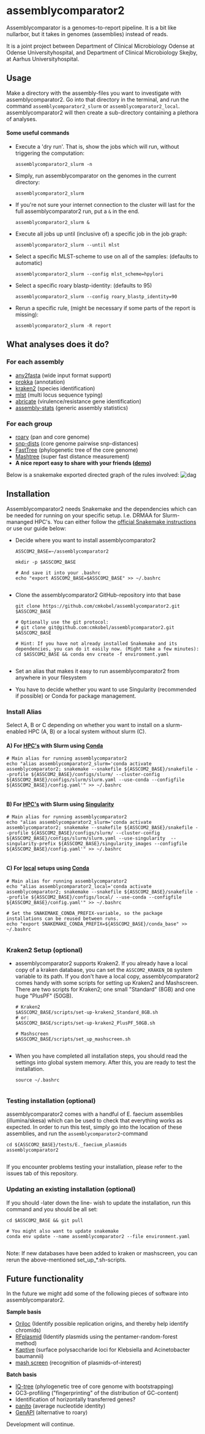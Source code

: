 # assemblycomparator2

Assemblycomparator is a genomes-to-report pipeline. It is a bit like nullarbor, but it takes in genomes (assemblies) instead of reads. 

It is a joint project between Department of Clinical Microbiology Odense at Odense Universityhospital, and Department of Clinical Microbiology Skejby, at Aarhus Universityhospital.

## Usage
Make a directory with the assembly-files you want to investigate with assemblycomparator2. 
Go into that directory in the terminal, and run the command `assemblycomparator2_slurm` or `assemblycomparator2_local`. 
assemblycomparator2 will then create a sub-directory containing a plethora of analyses. 

#### Some useful commands
  - Execute a 'dry run'. That is, show the jobs which will run, without triggering the computation:
    
    `assemblycomparator2_slurm -n`
    
  - Simply, run assemblycomparator on the genomes in the current directory:

    `assemblycomparator2_slurm`
    
  - If you're not sure your internet connection to the cluster will last for the full assemblycomparator2 run, put a `&` in the end.
  
    `assemblycomparator2_slurm &`
    
  - Execute all jobs up until (inclusive of) a specific job in the job graph:
    
    `assemblycomparator2_slurm --until mlst`
    
  - Select a specific MLST-scheme to use on all of the samples: (defaults to automatic)
    
    `assemblycomparator2_slurm --config mlst_scheme=hpylori`
    
  - Select a specific roary blastp-identity: (defaults to 95)

    `assemblycomparator2_slurm --config roary_blastp_identity=90`
    
  - Rerun a specific rule, (might be necessary if some parts of the report is missing):

    `assemblycomparator2_slurm -R report`
    
    





## What analyses does it do?

### For each assembly
  - [any2fasta](https://github.com/tseemann/any2fasta) (wide input format support)
  - [prokka](https://github.com/tseemann/prokka) (annotation)
  - [kraken2](https://ccb.jhu.edu/software/kraken2/) (species identification)
  - [mlst](https://github.com/tseemann/mlst) (multi locus sequence typing)
  - [abricate](https://github.com/tseemann/abricate) (virulence/resistance gene identification)
  - [assembly-stats](https://github.com/sanger-pathogens/assembly-stats) (generic assembly statistics)


### For each group
  - [roary](https://sanger-pathogens.github.io/Roary/) (pan and core genome)
  - [snp-dists](https://github.com/tseemann/snp-dists) (core genome pairwise snp-distances)
  - [FastTree](http://www.microbesonline.org/fasttree/) (phylogenetic tree of the core genome)
  - [Mashtree](https://github.com/lskatz/mashtree) (super fast distance measurement)
  - **A nice report easy to share with your friends ([demo](https://github.com/cmkobel/assemblycomparator2/raw/master/tests/E._faecium/report_E._faecium.html.zip))**


Below is a snakemake exported directed graph of the rules involved:
![dag](https://user-images.githubusercontent.com/5913696/123612417-cd402780-d802-11eb-81e8-617356fb62cf.png)






## Installation

Assemblycomparator2 needs Snakemake and the dependencies which can be needed for running on your specific setup. I.e. DRMAA for Slurm-mananged HPC's.
You can either follow the [official Snakemake instructions](https://snakemake.readthedocs.io/en/stable/getting_started/installation.html) or use our guide below:
* Decide where you want to install assemblycomparator2
   ``` 
   ASSCOM2_BASE=~/assemblycomparator2
   
   mkdir -p $ASSCOM2_BASE
    
   # And save it into your .bashrc
   echo "export ASSCOM2_BASE=$ASSCOM2_BASE" >> ~/.bashrc 
    
   ```
 * Clone the assemblycomparator2 GitHub-repository into that base
   ```
   git clone https://github.com/cmkobel/assemblycomparator2.git $ASSCOM2_BASE
   
   # Optionally use the git protocol:
   # git clone git@github.com:cmkobel/assemblycomparator2.git $ASSCOM2_BASE
   
   # Hint: If you have not already installed Snakemake and its dependencies, you can do it easily now. (Might take a few minutes):
   cd $ASSCOM2_BASE && conda env create -f environment.yaml 
    
   ```
   
 * Set an alias that makes it easy to run assemblycomparator2 from anywhere in your filesystem
 * You have to decide whether you want to use Singularity (recommended if possible) or Conda for package management.

   
### Install Alias 
Select A, B or C depending on whether you want to install on a slurm-enabled HPC (A, B) or a local system without slurm (C).
#### A) For <ins>HPC's</ins> with Slurm using <ins>Conda</ins>
   ```
   # Main alias for running assemblycomparator2
   echo "alias assemblycomparator2_slurm='conda activate assemblycomparator2; snakemake --snakefile ${ASSCOM2_BASE}/snakefile --profile ${ASSCOM2_BASE}/configs/slurm/ --cluster-config ${ASSCOM2_BASE}/configs/slurm/slurm.yaml --use-conda --configfile ${ASSCOM2_BASE}/config.yaml'" >> ~/.bashrc
    
   ```
   
#### B) For <ins>HPC's</ins> with Slurm using <ins>Singularity</ins>
   ```
   # Main alias for running assemblycomparator2
   echo "alias assemblycomparator2_slurm='conda activate assemblycomparator2; snakemake --snakefile ${ASSCOM2_BASE}/snakefile --profile ${ASSCOM2_BASE}/configs/slurm/ --cluster-config ${ASSCOM2_BASE}/configs/slurm/slurm.yaml --use-singularity  --singularity-prefix ${ASSCOM2_BASE}/singularity_images --configfile ${ASSCOM2_BASE}/config.yaml'" >> ~/.bashrc
    
   ```
   
#### C) For <ins>local</ins> setups using <ins>Conda</ins>
   ```
   # Main alias for running assemblycomparator2
   echo "alias assemblycomparator2_local='conda activate assemblycomparator2; snakemake --snakefile ${ASSCOM2_BASE}/snakefile --profile ${ASSCOM2_BASE}/configs/local/ --use-conda --configfile ${ASSCOM2_BASE}/config.yaml'" >> ~/.bashrc
   
   # Set the SNAKEMAKE_CONDA_PREFIX-variable, so the package installations can be reused between runs.
   echo "export SNAKEMAKE_CONDA_PREFIX=${ASSCOM2_BASE}/conda_base" >> ~/.bashrc 
    
   ```
   
 ### Kraken2 Setup (optional)
 * assemblycomparator2 supports Kraken2. If you already have a local copy of a kraken database, you can set the `ASSCOM2_KRAKEN_DB` system variable to its path. If you don't have a local copy, assemblycomparator2 comes handy with some scripts for setting up Kraken2 and Mashscreen. There are two scripts for Kraken2; one small "Standard" (8GB) and one huge "PlusPF" (50GB).
   ```
   # Kraken2
   $ASSCOM2_BASE/scripts/set-up-kraken2_Standard_8GB.sh
   # or:
   $ASSCOM2_BASE/scripts/set-up-kraken2_PlusPF_50GB.sh
   
   # Mashscreen
   $ASSCOM2_BASE/scripts/set_up_mashscreen.sh
    
   ```
 * When you have completed all installation steps, you should read the settings into global system memory. After this, you are ready to test the installation.
   ```
   source ~/.bashrc
    
   ```
   
### Testing installation (optional)

assemblycomparator2 comes with a handful of E. faecium assemblies (illumina/skesa) which can be used to check that everything works as expected. In order to run this test, simply go into the location of these assemblies, and run the `assemblycomparator2`-command
   ```
   cd ${ASSCOM2_BASE}/tests/E._faecium_plasmids
   assemblycomparator2
    
   ```

If you encounter problems testing your installation, please refer to the issues tab of this repository.

   
   
### Updating an existing installation (optional)

If you should -later down the line- wish to update the installation, run this command and you should be all set:
```
cd $ASSCOM2_BASE && git pull

# You might also want to update snakemake
conda env update --name assemblycomparator2 --file environment.yaml
 
```
Note: If new databases have been added to kraken or mashscreen, you can rerun the above-mentioned set_up_*.sh-scripts.




## Future functionality 

In the future we might add some of the following pieces of software into assemblycomparator2.

**Sample basis**

  - [Oriloc](http://pbil.univ-lyon1.fr/software/Oriloc/oriloc.html) (Identify possible replication origins, and thereby help identify chromids)
  - [RFplasmid](https://github.com/aldertzomer/RFPlasmid) (Identify plasmids using the pentamer-random-forest method)
  - [Kaptive](https://github.com/katholt/Kaptive) (surface polysaccharide loci for Klebsiella and Acinetobacter baumannii) 
  - [mash screen](https://mash.readthedocs.io/en/latest/tutorials.html) (recognition of plasmids-of-interest)


**Batch basis**

  - [IQ-tree](http://www.iqtree.org/) (phylogenetic tree of core genome with bootstrapping)
  - GC3-profiling ("fingerprinting" of the distribution of GC-content)
  - Identification of horizontally transferred genes?
  - [panito](https://github.com/sanger-pathogens/panito) (average nucleotide identity)
  - [GenAPI](https://github.com/MigleSur/GenAPI) (alternative to roary)


  
Development will continue. 
  
